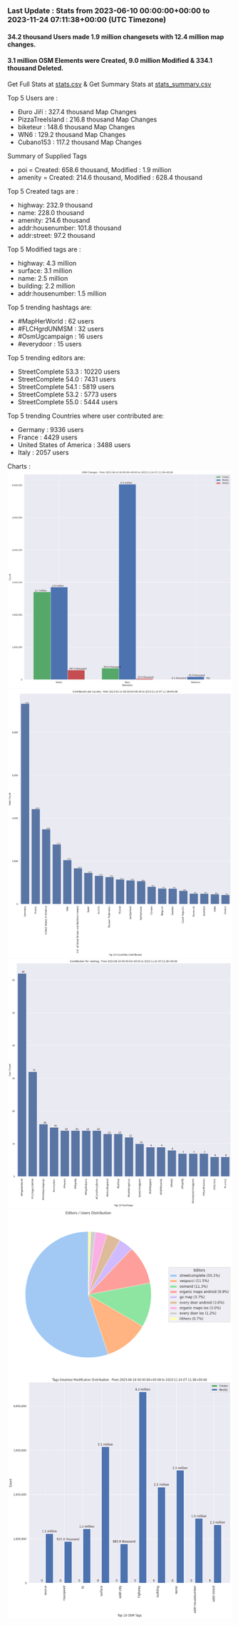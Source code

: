 ### Last Update : Stats from 2023-06-10 00:00:00+00:00 to 2023-11-24 07:11:38+00:00 (UTC Timezone)

#### 34.2 thousand Users made 1.9 million changesets with 12.4 million map changes.
#### 3.1 million OSM Elements were Created, 9.0 million Modified & 334.1 thousand Deleted.
Get Full Stats at [stats.csv](/stats/fieldmappers/Daily/stats.csv)
 & Get Summary Stats at [stats_summary.csv](/stats/fieldmappers/Daily/stats_summary.csv)

Top 5 Users are : 
- Đuro Jiří : 327.4 thousand Map Changes
- PizzaTreeIsland : 216.8 thousand Map Changes
- biketeur : 148.6 thousand Map Changes
- WN6 : 129.2 thousand Map Changes
- Cubano153 : 117.2 thousand Map Changes

Summary of Supplied Tags
- poi = Created: 658.6 thousand, Modified : 1.9 million
- amenity = Created: 214.6 thousand, Modified : 628.4 thousand


Top 5 Created tags are :
- highway: 232.9 thousand
- name: 228.0 thousand
- amenity: 214.6 thousand
- addr:housenumber: 101.8 thousand
- addr:street: 97.2 thousand


Top 5 Modified tags are :
- highway: 4.3 million
- surface: 3.1 million
- name: 2.5 million
- building: 2.2 million
- addr:housenumber: 1.5 million


Top 5 trending hashtags are:
- #MapHerWorld : 62 users
- #FLCHgrdUNMSM : 32 users
- #OsmUgcampaign : 16 users
- #everydoor : 15 users


Top 5 trending editors are:
- StreetComplete 53.3 : 10220 users
- StreetComplete 54.0 : 7431 users
- StreetComplete 54.1 : 5819 users
- StreetComplete 53.2 : 5773 users
- StreetComplete 55.0 : 5444 users


Top 5 trending Countries where user contributed are:
- Germany : 9336 users
- France : 4429 users
- United States of America : 3488 users
- Italy : 2057 users


 Charts : 
![Alt text](./stats_osm_changes.png) 
![Alt text](./stats_users_per_country.png) 
![Alt text](./stats_users_per_hashtag.png) 
![Alt text](./stats_editors_pie_chart.png) 
![Alt text](./stats_tags.png) 
